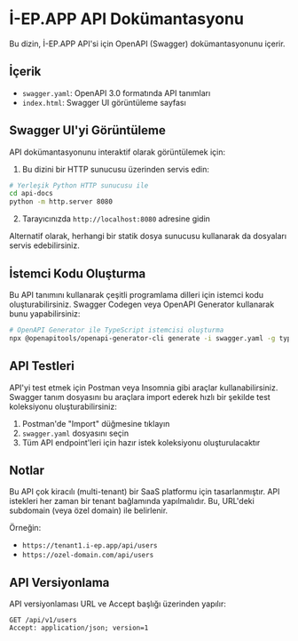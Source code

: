 # İ-EP.APP API Dokümantasyonu

Bu dizin, İ-EP.APP API'si için OpenAPI (Swagger) dokümantasyonunu içerir.

## İçerik

- `swagger.yaml`: OpenAPI 3.0 formatında API tanımları
- `index.html`: Swagger UI görüntüleme sayfası

## Swagger UI'yi Görüntüleme

API dokümantasyonunu interaktif olarak görüntülemek için:

1. Bu dizini bir HTTP sunucusu üzerinden servis edin:

```bash
# Yerleşik Python HTTP sunucusu ile
cd api-docs
python -m http.server 8080
```

2. Tarayıcınızda `http://localhost:8080` adresine gidin

Alternatif olarak, herhangi bir statik dosya sunucusu kullanarak da dosyaları servis edebilirsiniz.

## İstemci Kodu Oluşturma

Bu API tanımını kullanarak çeşitli programlama dilleri için istemci kodu oluşturabilirsiniz. Swagger Codegen veya OpenAPI Generator kullanarak bunu yapabilirsiniz:

```bash
# OpenAPI Generator ile TypeScript istemcisi oluşturma
npx @openapitools/openapi-generator-cli generate -i swagger.yaml -g typescript-fetch -o ./generated-client
```

## API Testleri

API'yi test etmek için Postman veya Insomnia gibi araçlar kullanabilirsiniz. Swagger tanım dosyasını bu araçlara import ederek hızlı bir şekilde test koleksiyonu oluşturabilirsiniz:

1. Postman'de "Import" düğmesine tıklayın
2. `swagger.yaml` dosyasını seçin
3. Tüm API endpoint'leri için hazır istek koleksiyonu oluşturulacaktır

## Notlar

Bu API çok kiracılı (multi-tenant) bir SaaS platformu için tasarlanmıştır. API istekleri her zaman bir tenant bağlamında yapılmalıdır. Bu, URL'deki subdomain (veya özel domain) ile belirlenir.

Örneğin:

- `https://tenant1.i-ep.app/api/users`
- `https://ozel-domain.com/api/users`

## API Versiyonlama

API versiyonlaması URL ve Accept başlığı üzerinden yapılır:

```
GET /api/v1/users
Accept: application/json; version=1
```
